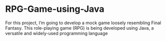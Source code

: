 # RPG-Game-using-Java
For this project, I’m going to develop a mock game loosely resembling Final Fantasy. This role-playing game (RPG) is being developed using Java, a versatile and widely-used programming language
